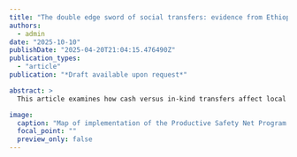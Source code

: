 ```yaml
---
title: "The double edge sword of social transfers: evidence from Ethiopia"
authors:
  - admin
date: "2025-10-10"
publishDate: "2025-04-20T21:04:15.476490Z"
publication_types:
  - "article"
publication: "*Draft available upon request*"

abstract: >
  This article examines how cash versus in-kind transfers affect local economies using Ethiopia's Productive Safety Net Program (PSNP), Africa's largest social protection program. Exploiting the progressive nationwide rollout and using a staggered difference-in-differences approach, I analyze impact on local prices and market adjustments from 2001-2015 to identify causal effects. Cash transfers increase local prices by 5%, while in-kind transfers show no significant average price effects. However, prices of the food items distributed fall significantly in localities receiving in-kind transfers. Effects are strongest in districts with higher treatment intensity, more isolated, and lower initial agricultural productivity. A one percentage point increase in transfer share drives a 1.02% price increase in cash-dominant districts versus a 0.82% decrease in food-dominant districts. Several mechanisms explain these differential effects: cash transfers relax supply constraints by improving agricultural productivity through increased fertilizer application, partially offsetting price inflation. Market power among suppliers and a lack of market access amplify price effects in cash-receiving areas. However, the increase in price entail welfare costs: children under five show higher rates of underweight and wasting in cash-dominant districts. These findings highlight the importance of tailoring social protection program design to local market conditions and considering transfer modality effects when scaling up interventions.

image:
  caption: "Map of implementation of the Productive Safety Net Program."
  focal_point: ""
  preview_only: false
---
```

